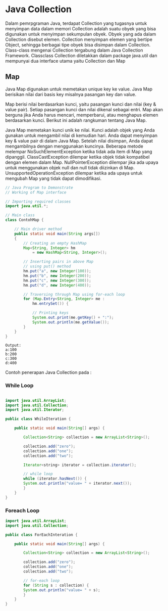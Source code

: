 # Java Collection

Dalam pemrpgraman Java, terdapat Collection yang tugasnya untuk menyimpan data dalam memori Collection adalah suatu obyek yang bisa digunakan untuk menyimpan sekumpulan obyek. Obyek yang ada dalam Collection disebut elemen. Collection menyimpan elemen yang bertipe Object, sehingga berbagai tipe obyek bisa disimpan dalam Collection. Class-class mengenai Collection tergabung dalam Java Collection Framework. Classclass Collection diletakkan dalam package java.util dan mempunyai dua interface utama yaitu Collection dan Map

## Map
Java Map digunakan untuk memetakan unique key ke value. Java Map berisikan nilai dari basis key misalnya pasangan key dan value. 

Map berisi nilai berdasarkan kunci, yaitu pasangan kunci dan nilai (key & value pair). Setiap pasangan kunci dan nilai dikenal sebagai entri. Map akan berguna jika Anda harus mencari, memperbarui, atau menghapus elemen berdasarkan kunci. Berikut ini adalah rangkuman tentang Java Map.

Java Map memetakan kunci unik ke nilai. Kunci adalah objek yang Anda gunakan untuk mengambil nilai di kemudian hari.
Anda dapat menyimpan key & value pair di dalam Java Map. Setelah nilai disimpan, Anda dapat mengambilnya dengan menggunakan kuncinya.
Beberapa metode melempar NoSuchElementException ketika tidak ada item di Map yang dipanggil.
ClassCastException dilempar ketika objek tidak kompatibel dengan elemen dalam Map.
NullPointerException dilempar jika ada upaya untuk menggunakan objek null dan null tidak diizinkan di Map.
UnsupportedOperationException dilempar ketika ada upaya untuk mengubah Map yang tidak dapat dimodifikasi.

```java
// Java Program to Demonstrate
// Working of Map interface

// Importing required classes
import java.util.*;

// Main class
class ContohMap {

	// Main driver method
	public static void main(String args[])
	{
		// Creating an empty HashMap
		Map<String, Integer> hm
			= new HashMap<String, Integer>();

		// Inserting pairs in above Map
		// using put() method
		hm.put("a", new Integer(100));
		hm.put("b", new Integer(200));
		hm.put("c", new Integer(300));
		hm.put("d", new Integer(400));

		// Traversing through Map using for-each loop
		for (Map.Entry<String, Integer> me :
			hm.entrySet()) {

			// Printing keys
			System.out.print(me.getKey() + ":");
			System.out.println(me.getValue());
		}
	}
}

```
```text
Output:
a:100
b:200
c:300
d:400
```

Contoh penerapan Java Collection pada :

### While Loop

```java

import java.util.ArrayList;
import java.util.Collection;
import java.util.Iterator;

public class WhileIteration {

    public static void main(String[] args) {

        Collection<String> collection = new ArrayList<String>();

        collection.add("zero");
        collection.add("one");
        collection.add("two");

        Iterator<string> iterator = collection.iterator();

        // while loop
        while (iterator.hasNext()) {
        System.out.println("value= " + iterator.next());
        }
    }
}

```


### Foreach Loop

```java
import java.util.ArrayList;
import java.util.Collection;

public class ForEachInteration {

    public static void main(String[] args) {

        Collection<String> collection = new ArrayList<String>();

        collection.add("zero");
        collection.add("one");
        collection.add("two");

        // for-each loop
        for (String s : collection) {
        System.out.println("value= " + s);
        }
    }
}
```
